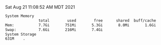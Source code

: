 Sat Aug 21 11:08:52 AM MDT 2021
```bash
System Memory
               total        used        free      shared  buff/cache   available
Mem:           7.7Gi       751Mi       5.3Gi       8.0Mi       1.6Gi       6.6Gi
Swap:          7.6Gi       216Mi       7.4Gi
System Storage
631M	.
```
